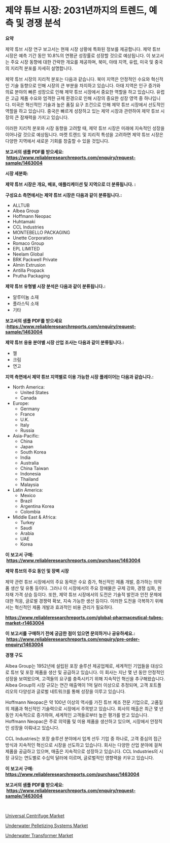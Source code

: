 <p><h1>제약 튜브 시장: 2031년까지의 트렌드, 예측 및 경쟁 분석</h1></p><p><strong>요약</strong></p>
<p><p>제약 튜브 시장 연구 보고서는 현재 시장 상황에 특화된 정보를 제공합니다. 제약 튜브 시장은 예측 기간 동안 10.8%의 연평균 성장률로 성장할 것으로 예상됩니다. 이 보고서는 주요 시장 동향에 대한 간략한 개요를 제공하며, 북미, 아태 지역, 유럽, 미국 및 중국의 지리적 분포를 자세히 설명합니다.</p><p>제약 튜브 시장의 지리적 분포는 다음과 같습니다. 북미 지역은 안정적인 수요와 혁신적인 기술 동향으로 인해 시장의 큰 부분을 차지하고 있습니다. 아태 지역은 인구 증가와 의료 분야의 빠른 성장으로 인해 제약 튜브 시장에서 중요한 역할을 하고 있습니다. 유럽은 고급 제품 수요와 엄격한 규제 환경으로 인해 시장의 중요한 성장 영역 중 하나입니다. 미국은 혁신적인 기술과 높은 품질 요구 조건으로 인해 제약 튜브 시장에서 선도적인 역할을 하고 있습니다. 중국은 빠르게 성장하고 있는 제약 시장과 관련하여 제약 튜브 시장의 큰 잠재력을 가지고 있습니다.</p><p>이러한 지리적 분포와 시장 동향을 고려할 때, 제약 튜브 시장은 미래에 지속적인 성장을 이어나갈 것으로 예상됩니다. 마켓 트렌드 및 지리적 특성을 고려하면 제약 튜브 시장은 다양한 지역에서 새로운 기회를 창출할 수 있을 것입니다.</p></p>
<p><strong>보고서의 샘플 PDF를 받으세요: &nbsp;<a href="https://www.reliableresearchreports.com/enquiry/request-sample/1463004">https://www.reliableresearchreports.com/enquiry/request-sample/1463004</a></strong></p>
<p><strong>시장 세분화:</strong></p>
<p><strong> 제약 튜브 시장은 개요, 배포, 애플리케이션 및 지역으로 더 분류됩니다. :</strong></p>
<p><strong>구성요소 측면에서는 제약 튜브 시장은 다음과 같이 분류됩니다.:</strong></p>
<p><ul><li>ALLTUB</li><li>Albea Group</li><li>Hoffmann Neopac</li><li>Huhtamaki</li><li>CCL Industries</li><li>MONTEBELLO PACKAGING</li><li>Unette Corporation</li><li>Romaco Group</li><li>EPL LIMITED</li><li>Neelam Global</li><li>BRK Packwell Private</li><li>Almin Extrusion</li><li>Antilla Propack</li><li>Prutha Packaging</li></ul></p>
<p><strong> 제약 튜브 유형별 시장 분석은 다음과 같이 분류됩니다.:</strong></p>
<p><ul><li>알루미늄 소재</li><li>플라스틱 소재</li><li>기타</li></ul></p>
<p><strong>보고서의 샘플 PDF를 받으세요 :<a href="https://www.reliableresearchreports.com/enquiry/request-sample/1463004">https://www.reliableresearchreports.com/enquiry/request-sample/1463004</a></strong></p>
<p><strong> 제약 튜브 응용 분야별 시장 산업 조사는 다음과 같이 분류됩니다.:</strong></p>
<p><ul><li>젤</li><li>크림</li><li>연고</li></ul></p>
<p><strong>지역 측면에서 제약 튜브 지역별로 이용 가능한 시장 플레이어는 다음과 같습니다.:</strong></p>
<p><ul>
    <li>
        North America:
        <ul>
            <li>United States</li>
            <li>Canada</li>
        </ul>
    </li>
    <li>
        Europe:
        <ul>
            <li>Germany</li>
            <li>France</li>
            <li>U.K.</li>
            <li>Italy</li>
            <li>Russia</li>
        </ul>
    </li>
    <li>
        Asia-Pacific:
        <ul>
            <li>China</li>
            <li>Japan</li>
            <li>South Korea</li>
            <li>India</li>
            <li>Australia</li>
            <li>China Taiwan</li>
            <li>Indonesia</li>
            <li>Thailand</li>
            <li>Malaysia</li>
        </ul>
    </li>
    <li>
        Latin America:
        <ul>
            <li>Mexico</li>
            <li>Brazil</li>
            <li>Argentina Korea</li>
            <li>Colombia</li>
        </ul>
    </li>
    <li>
        Middle East & Africa:
        <ul>
            <li>Turkey</li>
            <li>Saudi</li>
            <li>Arabia</li>
            <li>UAE</li>
            <li>Korea</li>
        </ul>
    </li>
    </ul></p>
<p><strong>이 보고서 구매: &nbsp;<a href="https://www.reliableresearchreports.com/purchase/1463004">https://www.reliableresearchreports.com/purchase/1463004</a></strong></p>
<p><strong>제약 튜브의 주요 동인 및 장벽 시장</strong></p>
<p><p>제약 관련 튜브 시장에서의 주요 동력은 수요 증가, 혁신적인 제품 개발, 증가하는 의약품 생산 및 유통 등이다. 그러나 이 시장에서의 주요 장애물은 규제 강화, 경쟁 심화, 원자재 가격 상승 등이다. 또한, 제약 튜브 시장에서의 도전은 기술적 발전과 안전 문제에 대한 적응, 글로벌 경쟁력 확보, 지속 가능한 생산 등이다. 이러한 도전을 극복하기 위해서는 혁신적인 제품 개발과 효과적인 비용 관리가 필요하다.</p></p>
<p><strong><a href="https://www.reliableresearchreports.com/global-pharmaceutical-tubes-market-r1463004">https://www.reliableresearchreports.com/global-pharmaceutical-tubes-market-r1463004</a></strong></p>
<p><strong>이 보고서를 구매하기 전에 궁금한 점이 있으면 문의하거나 공유하세요.: &nbsp;<a href="https://www.reliableresearchreports.com/enquiry/pre-order-enquiry/1463004">https://www.reliableresearchreports.com/enquiry/pre-order-enquiry/1463004</a></strong></p>
<p><strong>경쟁 구도</strong></p>
<p><p>Albea Group는 1952년에 설립된 포장 솔루션 제공업체로, 세계적인 기업들을 대상으로 튜브 및 포장 제품을 생산 및 공급하고 있습니다. 이 회사는 지난 몇 년 동안 안정적인 성장을 보여왔으며, 고객들의 요구를 충족시키기 위해 지속적인 혁신을 추구해왔습니다. Albea Group의 시장 규모는 연간 매출액이 1억 달러 이상으로 추정되며, 고객 포트폴리오의 다양성과 글로벌 네트워크를 통해 성장을 이루고 있습니다.</p><p>Hoffmann Neopac은 약 100년 이상의 역사를 가진 튜브 제조 전문 기업으로, 고품질의 제품과 혁신적인 기술력으로 시장에서 주목받고 있습니다. 회사의 매출은 최근 몇 년 동안 지속적으로 증가하여, 세계적인 고객들로부터 높은 평가를 받고 있습니다. Hoffmann Neopac은 주로 의약품 및 미용 제품을 생산하고 있으며, 시장에서 안정적인 성장을 이뤄내고 있습니다.</p><p>CCL Industries는 포장 솔루션 분야에서 업계 선두 기업 중 하나로, 고객 중심의 접근 방식과 지속적인 혁신으로 시장을 선도하고 있습니다. 회사는 다양한 산업 분야에 걸쳐 제품을 공급하고 있으며, 매출은 지속적으로 성장하고 있습니다. CCL Industries의 시장 규모는 연도별로 수십억 달러에 이르며, 글로벌적인 영향력을 키우고 있습니다.</p></p>
<p><strong>이 보고서 구매: &nbsp; <a href="https://www.reliableresearchreports.com/purchase/1463004">https://www.reliableresearchreports.com/purchase/1463004</a></strong></p>
<p><strong>보고서의 샘플 PDF를 받으세요: &nbsp;<a href="https://www.reliableresearchreports.com/enquiry/request-sample/1463004">https://www.reliableresearchreports.com/enquiry/request-sample/1463004</a></strong><strong></strong></p>
<p>&nbsp;</p>
<p><p><a href="https://github.com/Krish2023na/Market-Research-Report-List-4/blob/main/universal-centrifuge-market.md">Universal Centrifuge Market</a></p><p><a href="https://github.com/jsmusil/Market-Research-Report-List-3/blob/main/underwater-pelletizing-systems-market.md">Underwater Pelletizing Systems Market</a></p><p><a href="https://github.com/bmorecock/Market-Research-Report-List-3/blob/main/underwater-transformer-market.md">Underwater Transformer Market</a></p></p>